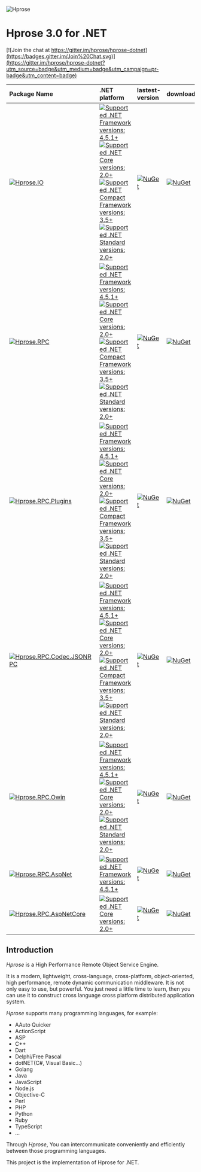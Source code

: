 ![Hprose](https://hprose.com/banner.@2x.png)

# Hprose 3.0 for .NET

[![Join the chat at https://gitter.im/hprose/hprose-dotnet](https://badges.gitter.im/Join%20Chat.svg)](https://gitter.im/hprose/hprose-dotnet?utm_source=badge&utm_medium=badge&utm_campaign=pr-badge&utm_content=badge)


  Package Name  | .NET platform | lastest-version | download |
:---------------|:---------|:---------|:-----------------
[![Hprose.IO](https://img.shields.io/badge/nuget-Hprose.IO-red.svg?logo=nuget)](https://www.nuget.org/packages/Hprose.IO) | [![Supported .NET Framework versions: 4.5.1+](https://img.shields.io/badge/.NET-4.5.1+-blue.svg) ![Supported .NET Core versions: 2.0+](https://img.shields.io/badge/Core-2.0+-blue.svg) ![Supported .NET Compact Framework versions: 3.5+](https://img.shields.io/badge/CF-3.5+-blue.svg) ![Supported .NET Standard versions: 2.0+](https://img.shields.io/badge/Standard-2.0+-blue.svg)](https://www.nuget.org/packages/Hprose.IO) | [![NuGet](https://img.shields.io/nuget/v/Hprose.IO.svg)](https://www.nuget.org/packages/Hprose.IO) | [![NuGet](https://img.shields.io/nuget/dt/Hprose.IO.svg)](https://www.nuget.org/packages/Hprose.IO)
[![Hprose.RPC](https://img.shields.io/badge/nuget-Hprose.RPC-red.svg?logo=nuget)](https://www.nuget.org/packages/Hprose.RPC) | [![Supported .NET Framework versions: 4.5.1+](https://img.shields.io/badge/.NET-4.5.1+-blue.svg) ![Supported .NET Core versions: 2.0+](https://img.shields.io/badge/Core-2.0+-blue.svg) ![Supported .NET Compact Framework versions: 3.5+](https://img.shields.io/badge/CF-3.5+-blue.svg) ![Supported .NET Standard versions: 2.0+](https://img.shields.io/badge/Standard-2.0+-blue.svg)](https://www.nuget.org/packages/Hprose.RPC) | [![NuGet](https://img.shields.io/nuget/v/Hprose.RPC.svg)](https://www.nuget.org/packages/Hprose.RPC) | [![NuGet](https://img.shields.io/nuget/dt/Hprose.RPC.svg)](https://www.nuget.org/packages/Hprose.RPC)
[![Hprose.RPC.Plugins](https://img.shields.io/badge/nuget-Hprose.RPC.Plugins-orange.svg?logo=nuget)](https://www.nuget.org/packages/Hprose.RPC.Plugins) | [![Supported .NET Framework versions: 4.5.1+](https://img.shields.io/badge/.NET-4.5.1+-blue.svg) ![Supported .NET Core versions: 2.0+](https://img.shields.io/badge/Core-2.0+-blue.svg) ![Supported .NET Compact Framework versions: 3.5+](https://img.shields.io/badge/CF-3.5+-blue.svg) ![Supported .NET Standard versions: 2.0+](https://img.shields.io/badge/Standard-2.0+-blue.svg)](https://www.nuget.org/packages/Hprose.RPC.Plugins) | [![NuGet](https://img.shields.io/nuget/v/Hprose.RPC.Plugins.svg)](https://www.nuget.org/packages/Hprose.RPC.Plugins) | [![NuGet](https://img.shields.io/nuget/dt/Hprose.RPC.Plugins.svg)](https://www.nuget.org/packages/Hprose.RPC.Plugins)
[![Hprose.RPC.Codec.JSONRPC](https://img.shields.io/badge/nuget-Hprose.RPC.Codec.JSONRPC-ff69b4.svg?logo=nuget)](https://www.nuget.org/packages/Hprose.RPC.Codec.JSONRPC) | [![Supported .NET Framework versions: 4.5.1+](https://img.shields.io/badge/.NET-4.5.1+-blue.svg) ![Supported .NET Core versions: 2.0+](https://img.shields.io/badge/Core-2.0+-blue.svg) ![Supported .NET Compact Framework versions: 3.5+](https://img.shields.io/badge/CF-3.5+-blue.svg) ![Supported .NET Standard versions: 2.0+](https://img.shields.io/badge/Standard-2.0+-blue.svg)](https://www.nuget.org/packages/Hprose.RPC.Codec.JSONRPC) | [![NuGet](https://img.shields.io/nuget/v/Hprose.RPC.Codec.JSONRPC.svg)](https://www.nuget.org/packages/Hprose.RPC.Codec.JSONRPC) | [![NuGet](https://img.shields.io/nuget/dt/Hprose.RPC.Codec.JSONRPC.svg)](https://www.nuget.org/packages/Hprose.RPC.Codec.JSONRPC)
[![Hprose.RPC.Owin](https://img.shields.io/badge/nuget-Hprose.RPC.Owin-blueviolet.svg?logo=nuget)](https://www.nuget.org/packages/Hprose.RPC.Owin) | [![Supported .NET Framework versions: 4.5.1+](https://img.shields.io/badge/.NET-4.5.1+-blue.svg) ![Supported .NET Core versions: 2.0+](https://img.shields.io/badge/Core-2.0+-blue.svg) ![Supported .NET Standard versions: 2.0+](https://img.shields.io/badge/Standard-2.0+-blue.svg)](https://www.nuget.org/packages/Hprose.RPC.Owin) | [![NuGet](https://img.shields.io/nuget/v/Hprose.RPC.Owin.svg)](https://www.nuget.org/packages/Hprose.RPC.Owin) | [![NuGet](https://img.shields.io/nuget/dt/Hprose.RPC.Owin.svg)](https://www.nuget.org/packages/Hprose.RPC.Owin)
[![Hprose.RPC.AspNet](https://img.shields.io/badge/nuget-Hprose.RPC.AspNet-blueviolet.svg?logo=nuget)](https://www.nuget.org/packages/Hprose.RPC.AspNet) | [![Supported .NET Framework versions: 4.5.1+](https://img.shields.io/badge/.NET-4.5.1+-blue.svg)](https://www.nuget.org/packages/Hprose.RPC.AspNet) | [![NuGet](https://img.shields.io/nuget/v/Hprose.RPC.AspNet.svg)](https://www.nuget.org/packages/Hprose.RPC.AspNet) | [![NuGet](https://img.shields.io/nuget/dt/Hprose.RPC.AspNet.svg)](https://www.nuget.org/packages/Hprose.RPC.AspNet)
[![Hprose.RPC.AspNetCore](https://img.shields.io/badge/nuget-Hprose.RPC.AspNetCore-blueviolet.svg?logo=nuget)](https://www.nuget.org/packages/Hprose.RPC.AspNetCore) | [ ![Supported .NET Core versions: 2.0+](https://img.shields.io/badge/Core-2.0+-blue.svg)](https://www.nuget.org/packages/Hprose.RPC.AspNetCore) | [![NuGet](https://img.shields.io/nuget/v/Hprose.RPC.AspNetCore.svg)](https://www.nuget.org/packages/Hprose.RPC.AspNetCore) | [![NuGet](https://img.shields.io/nuget/dt/Hprose.RPC.AspNetCore.svg)](https://www.nuget.org/packages/Hprose.RPC.AspNetCore)

## Introduction

*Hprose* is a High Performance Remote Object Service Engine.

It is a modern, lightweight, cross-language, cross-platform, object-oriented, high performance, remote dynamic communication middleware. It is not only easy to use, but powerful. You just need a little time to learn, then you can use it to construct cross language cross platform distributed application system.

*Hprose* supports many programming languages, for example:

* AAuto Quicker
* ActionScript
* ASP
* C++
* Dart
* Delphi/Free Pascal
* dotNET(C#, Visual Basic...)
* Golang
* Java
* JavaScript
* Node.js
* Objective-C
* Perl
* PHP
* Python
* Ruby
* TypeScript
* ...

Through *Hprose*, You can intercommunicate conveniently and efficiently between those programming languages.

This project is the implementation of Hprose for .NET.
